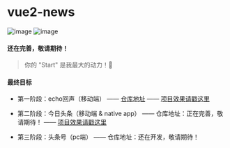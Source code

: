 # vue2-news

![image](https://img.shields.io/badge/vue-2.5.2-blue.svg)
![image](https://img.shields.io/badge/mint--ui-2.2.5-blue.svg)

#### 还在完善，敬请期待！
> 你的 "Start" 是我最大的动力！🌹


#### 最终目标

- 第一阶段：echo回声（移动端） —— [仓库地址](https://github.com/uncleLian/vue2-echo) —— [项目效果请戳这里](http://echo.liansixin.win)

- 第二阶段：今日头条（移动端 & native app） —— 仓库地址：正在完善，敬请期待！ —— [项目效果请戳这里](http://m.toutiaojk.com)

- 第三阶段：头条号（pc端） —— 仓库地址：还在开发，敬请期待！